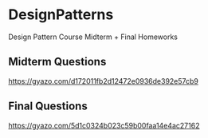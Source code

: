 # DesignPatterns
Design Pattern Course Midterm + Final Homeworks

## Midterm Questions

https://gyazo.com/d172011fb2d12472e0936de392e57cb9

## Final Questions

https://gyazo.com/5d1c0324b023c59b00faa14e4ac27162



